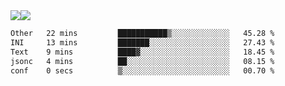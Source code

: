 <div style="display: flex; flex-direction: row;">
<img style="height: auto; width: auto;" class="img" src="https://raw.githubusercontent.com/blazepp/github-stats/master/generated/overview.svg#gh-dark-mode-only" />
<img style="height: auto; width: auto;" class="img" src="https://raw.githubusercontent.com/blazepp/github-stats/master/generated/languages.svg#gh-dark-mode-only" />
</div>

<div style="display: flex; flex-direction: row;">
<!--START_SECTION:waka-->

```txt
Other   22 mins         ███████████▒░░░░░░░░░░░░░   45.28 %
INI     13 mins         ███████░░░░░░░░░░░░░░░░░░   27.43 %
Text    9 mins          ████▓░░░░░░░░░░░░░░░░░░░░   18.45 %
jsonc   4 mins          ██░░░░░░░░░░░░░░░░░░░░░░░   08.15 %
conf    0 secs          ▒░░░░░░░░░░░░░░░░░░░░░░░░   00.70 %
```

<!--END_SECTION:waka-->
</div>
